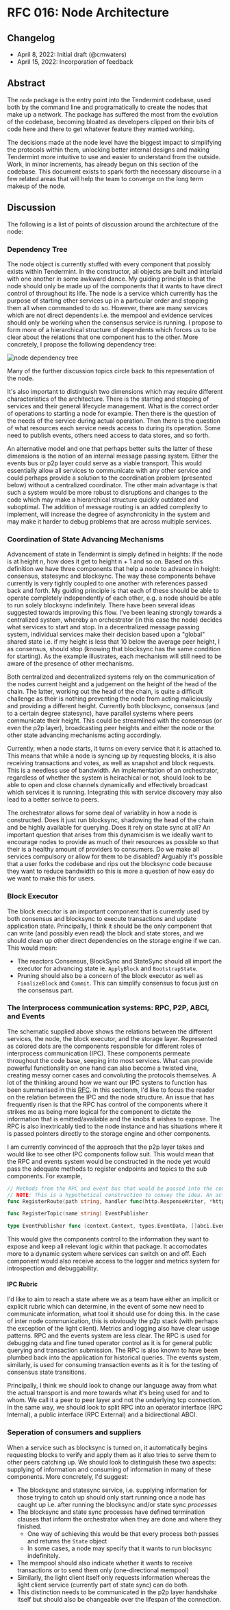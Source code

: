 # RFC 016: Node Architecture

## Changelog

- April 8, 2022: Initial draft (@cmwaters)
- April 15, 2022: Incorporation of feedback

## Abstract

The `node` package is the entry point into the Tendermint codebase, used both by the command line and programatically to create the nodes that make up a network. The package has suffered the most from the evolution of the codebase, becoming bloated as developers clipped on their bits of code here and there to get whatever feature they wanted working.

The decisions made at the node level have the biggest impact to simplifying the protocols within them, unlocking better internal designs and making Tendermint more intuitive to use and easier to understand from the outside. Work, in minor increments, has already begun on this section of the codebase. This document exists to spark forth the necessary discourse in a few related areas that will help the team to converge on the long term makeup of the node.

## Discussion

The following is a list of points of discussion around the architecture of the node:

### Dependency Tree

The node object is currently stuffed with every component that possibly exists within Tendermint. In the constructor, all objects are built and interlaid with one another in some awkward dance. My guiding principle is that the node should only be made up of the components that it wants to have direct control of throughout its life. The node is a service which currently has the purpose of starting other services up in a particular order and stopping them all when commanded to do so. However, there are many services which are not direct dependents i.e. the mempool and evidence services should only be working when the consensus service is running. I propose to form more of a hierarchical structure of dependents which forces us to be clear about the relations that one component has to the other. More concretely, I propose the following dependency tree:

![node dependency tree](./images/node-dependency-tree.svg)

Many of the further discussion topics circle back to this representation of the node.

It's also important to distinguish two dimensions which may require different characteristics of the architecture. There is the starting and stopping of services and their general lifecycle management. What is the correct order of operations to starting a node for example. Then there is the question of the needs of the service during actual operation. Then there is the question of what resources each service needs access to during its operation. Some need to publish events, others need access to data stores, and so forth.

An alternative model and one that perhaps better suits the latter of these dimensions is the notion of an internal message passing system. Either the events bus or p2p layer could serve as a viable transport. This would essentially allow all services to communicate with any other service and could perhaps provide a solution to the coordination problem (presented below) without a centralized coordinator. The other main advantage is that such a system would be more robust to disruptions and changes to the code which may make a hierarchical structure quickly outdated and suboptimal. The addition of message routing is an added complexity to implement, will increase the degree of asynchronicity in the system and may make it harder to debug problems that are across multiple services.

### Coordination of State Advancing Mechanisms

Advancement of state in Tendermint is simply defined in heights: If the node is at height n, how does it get to height n + 1 and so on. Based on this definition we have three components that help a node to advance in height: consensus, statesync and blocksync. The way these components behave currently is very tightly coupled to one another with references passed back and forth. My guiding principle is that each of these should be able to operate completely independently of each other, e.g. a node should be able to run solely blocksync indefinitely. There have been several ideas suggested towards improving this flow. I've been leaning strongly towards a centralized system, whereby an orchestrator (in this case the node) decides what services to start and stop.
In a decentralized message passing system, individual services make their decision based upon a "global" shared state i.e. if my height is less that 10 below the average peer height, I as consensus, should stop (knowing that blocksync has the same condition for starting). As the example illustrates, each mechanism will still need to be aware of the presence of other mechanisms.

Both centralized and decentralized systems rely on the communication of the nodes current height and a judgement on the height of the head of the chain. The latter, working out the head of the chain, is quite a difficult challenge as their is nothing preventing the node from acting maliciously and providing a different height. Currently both blocksync, consensus (and to a certain degree statesync), have parallel systems where peers communicate their height. This could be streamlined with the consensus (or even the p2p layer), broadcasting peer heights and either the node or the other state advancing mechanisms acting accordingly.

Currently, when a node starts, it turns on every service that it is attached to. This means that while a node is syncing up by requesting blocks, it is also receiving transactions and votes, as well as snapshot and block requests. This is a needless use of bandwidth. An implementation of an orchestrator, regardless of whether the system is heirachical or not, should look to be able to open and close channels dynamically and effectively broadcast which services it is running. Integrating this with service discovery may also lead to a better serivce to peers.

The orchestrator allows for some deal of variablity in how a node is constructed. Does it just run blocksync, shadowing the head of the chain and be highly available for querying. Does it rely on state sync at all? An important question that arises from this dynamicism is we ideally want to encourage nodes to provide as much of their resources as possible so that their is a healthy amount of providers to consumers. Do we make all services compulsory or allow for them to be disabled? Arguably it's possible that a user forks the codebase and rips out the blocksync code because they want to reduce bandwidth so this is more a question of how easy do we want to make this for users.

### Block Executor

The block executor is an important component that is currently used by both consensus and blocksync to execute transactions and update application state. Principally, I think it should be the only component that can write (and possibly even read) the block and state stores, and we should clean up other direct dependencies on the storage engine if we can. This would mean:

- The reactors Consensus, BlockSync and StateSync should all import the executor for advancing state ie.  `ApplyBlock` and `BootstrapState`.
- Pruning should also be a concern of the block executor as well as `FinalizeBlock` and `Commit`. This can simplify consensus to focus just on the consensus part.

### The Interprocess communication systems: RPC, P2P, ABCI, and Events

The schematic supplied above shows the relations between the different services, the node, the block executor, and the storage layer. Represented as colored dots are the components responsible for different roles of interprocess communication (IPC). These components permeate throughout the code base, seeping into most services. What can provide powerful functionality on one hand can also become a twisted vine, creating messy corner cases and convoluting the protocols themselves. A lot of the thinking around
how we want our IPC systens to function has been summarised in this [RFC](./rfc-002-ipc-ecosystem.md). In this sectionm, I'd like to focus the reader on the relation between the IPC and the node structure. An issue that has frequently risen is that the RPC has control of the components where it strikes me as being more logical for the component to dictate the information that is emitted/available and the knobs it wishes to expose. The RPC is also inextricably tied to the node instance and has situations where it is passed pointers directly to the storage engine and other components.

I am currently convinced of the approach that the p2p layer takes and would like to see other IPC components follow suit. This would mean that the RPC and events system would be constructed in the node yet would pass the adequate methods to register endpoints and topics to the sub components. For example,

```go
// Methods from the RPC and event bus that would be passed into the constructor of components like "consensus"
// NOTE: This is a hypothetical construction to convey the idea. An actual implementation may differ.
func RegisterRoute(path string, handler func(http.ResponseWriter, *http.Request))

func RegisterTopic(name string) EventPublisher

type EventPublisher func (context.Context, types.EventData, []abci.Event)
```

This would give the components control to the information they want to expose and keep all relevant logic within that package. It accomodates more to a dynamic system where services can switch on and off. Each component would also receive access to the logger and metrics system for introspection and debuggability.

#### IPC Rubric

I'd like to aim to reach a state where we as a team have either an implicit or explicit rubric which can determine, in the event of some new need to communicate information, what tool it should use for doing this. In the case of inter node communication, this is obviously the p2p stack (with perhaps the exception of the light client). Metrics and logging also have clear usage patterns. RPC and the events system are less clear. The RPC is used for debugging data and fine tuned operator control as it is for general public querying and transaction submission. The RPC is also known to have been plumbed back into the application for historical queries. The events system, similarly, is used for consuming transaction events as it is for the testing of consensus state transitions.

Principally, I think we should look to change our language away from what the actual transport is and more towards what it's being used for and to whom. We call it a peer to peer layer and not the underlying tcp connection. In the same way, we should look to split RPC into an operator interface (RPC Internal), a public interface (RPC External) and a bidirectional ABCI.

### Seperation of consumers and suppliers

When a service such as blocksync is turned on, it automatically begins requesting blocks to verify and apply them as it also tries to serve them to other peers catching up. We should look to distinguish these two aspects: supplying of information and consuming of information in many of these components. More concretely, I'd suggest:

- The blocksync and statesync service, i.e. supplying information for those trying to catch up should only start running once a node has caught up i.e. after running the blocksync and/or state sync *processes*
- The blocksync and state sync processes have defined termination clauses that inform the orchestrator when they are done and where they finished.
    - One way of achieving this would be that every process both passes and returns the `State` object
    - In some cases, a node may specify that it wants to run blocksync indefinitely.
- The mempool should also indicate whether it wants to receive transactions or to send them only (one-directional mempool)
- Similarly, the light client itself only requests information whereas the light client service (currently part of state sync) can do both.
- This distinction needs to be communicated in the p2p layer handshake itself but should also be changeable over the lifespan of the connection.
